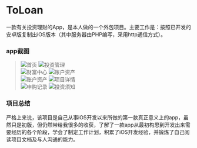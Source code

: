 # ToLoan   
一款有关投资理财的App，是本人做的一个外包项目。主要工作是：按照已开发的安卓版复制出iOS版本（其中服务器由PHP编写，采用http通信方式）。   

### app截图   

> ![首页](./ToLoan图片/IMG_0113.JPG)
> ![投资管理](./ToLoan图片/IMG_0114.jpg)      
> ![财富中心](./Toloan图片/IMG_0123.jpg)
> ![账户资产](./Toloan图片/IMG_0115.jpg)      
> ![账户资产](./Toloan图片/IMG_0117.jpg)
> ![项目详情](./Toloan图片/IMG_0119.jpg)   
> ![申购记录](./Toloan图片/IMG_0847.jpg)
> ![投资须知](./Toloan图片/IMG_0112.jpg)   

### 项目总结
严格上来说，该项目是自己从事iOS开发以来所做的第一款真正意义上的app，虽然只是初版，但仍然带给我很多的收获，了解了一款app从最初构思到开发出来需要经历的各个阶段，学会了制定工作计划，积累了iOS开发经验，并锻炼了自己阅读项目文档及与人沟通的能力。